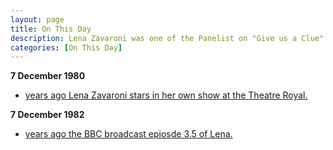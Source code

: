 ```yaml
---
layout: page
title: On This Day
description: Lena Zavaroni was one of the Panelist on "Give us a Clue".
categories: [On This Day]
---
```


**7 December 1980**
* [<span id="age1"></span> years ago Lena Zavaroni stars in her own show at the Theatre Royal.](/theatre/the%20lena%20zavaroni%20show/1980/12/07/the-lena-zavaroni-show.html)

**7 December 1982**
* [<span id="age2"></span> years ago the BBC broadcast epiosde 3.5 of Lena.](/bbc%20one/1982/12/07/lena.html)

<!-- Script for calculating number of years ago -->
<script>
var dob = '19801207';
var year = Number(dob.substr(0, 4));
var month = Number(dob.substr(4, 2)) - 1;
var day = Number(dob.substr(6, 2));
var today = new Date();
var age1 = today.getFullYear() - year;
if (today.getMonth() < month || (today.getMonth() == month && today.getDate() < day)) {
age1--;
}
document.getElementById("age1").innerHTML=age1;

var dob = '19821207';
var year = Number(dob.substr(0, 4));
var month = Number(dob.substr(4, 2)) - 1;
var day = Number(dob.substr(6, 2));
var today = new Date();
var age2 = today.getFullYear() - year;
if (today.getMonth() < month || (today.getMonth() == month && today.getDate() < day)) {
age2--;
}
document.getElementById("age2").innerHTML=age2;
</script>

